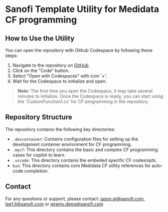 # Sanofi Template Utility for Medidata CF programming

## How to Use the Utility

You can open the repository with Github Codespace by following these steps:
1. Navigate to the repository on [GitHub](https://github.com/I0424672/Sanofi_CF_Utility_NET8).
2. Click on the "Code" button.
3. Select "Open with Codespaces" with icon '+'.
4. Wait for the Codespace to initialize and open.

> **Note:** The first time you open the Codespace, it may take several minutes to initialize. Once the Codespace is ready, you can start using the 'CustomFunction1.cs' for CF programming in the repository.

## Repository Structure

The repository contains the following key directories:

- `.devcontainer`: Contains configuration files for setting up the development container environment for CF programming.
- `.mycf`: This directory contains the basic and complex CF programming cases for copilot to learn.
- `.vscode`: This directory contains the embeded specific CF codesnipts.
- `bin`: This directory contains core Medidata CF utility references for auto-code completion.

## Contact

For any questions or support, please contact: [jason.qi@sanofi.com](mailto:jason.qi@sanofi.com), [lee1.li@sanofi.com](mailto:lee1.li@sanofi.com) or [jeremy.deng@sanofi.com](mailto:jeremy.deng@sanofi.com)

